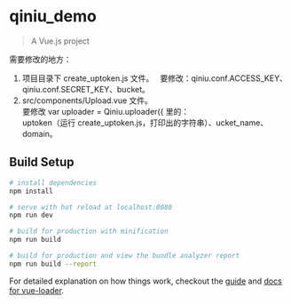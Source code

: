 # qiniu_demo

> A Vue.js project

需要修改的地方：    
1. 项目目录下 create_uptoken.js 文件。  
要修改：qiniu.conf.ACCESS_KEY、qiniu.conf.SECRET_KEY、bucket。  
2. src/components/Upload.vue 文件。  
要修改 var uploader = Qiniu.uploader({ 里的：  
uptoken（运行 create_uptoken.js，打印出的字符串）、ucket_name、domain。  

## Build Setup

``` bash
# install dependencies
npm install

# serve with hot reload at localhost:8080
npm run dev

# build for production with minification
npm run build

# build for production and view the bundle analyzer report
npm run build --report
```

For detailed explanation on how things work, checkout the [guide](http://vuejs-templates.github.io/webpack/) and [docs for vue-loader](http://vuejs.github.io/vue-loader).

